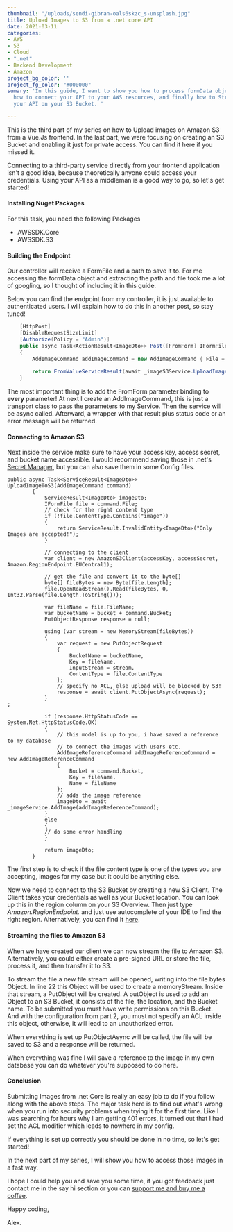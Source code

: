 ```yaml
---
thumbnail: "/uploads/sendi-gibran-oals6skzc_s-unsplash.jpg"
title: Upload Images to S3 from a .net core API
date: 2021-03-11
categories:
- AWS
- S3
- Cloud
- ".net"
- Backend Development
- Amazon
project_bg_color: ''
project_fg_color: "#000000"
sumary: 'In this guide, I want to show you how to process formData objects in .net,
  how to connect your API to your AWS resources, and finally how to Stream files through
  your API on your S3 Bucket. '

---
```

This is the third part of my series on how to Upload images on Amazon S3 from a Vue.Js frontend. In the last part, we were focusing on creating an S3 Bucket and enabling it just for private access. You can find it here if you missed it.

Connecting to a third-party service directly from your frontend application isn't a good idea, because theoretically anyone could access your credentials. Using your API as a middleman is a good way to go, so let's get started!

#### Installing Nuget Packages

For this task, you need the following Packages

* AWSSDK.Core
* AWSSDK.S3

#### Building the Endpoint

Our controller will receive a FormFile and a path to save it to. For me accessing the formData object and extracting the path and file took me a lot of googling, so I thought of including it in this guide.

Below you can find the endpoint from my controller, it is just available to authenticated users. I will explain how to do this in another post, so stay tuned!

```cs
    [HttpPost]
    [DisableRequestSizeLimit]
    [Authorize(Policy = "Admin")]
    public async Task<ActionResult<ImageDto>> Post([FromForm] IFormFile File, [FromForm] string Path)
    {
        AddImageCommand addImageCommand = new AddImageCommand { File = File, Bucket = Path };
    
        return FromValueServiceResult(await _imageS3Service.UploadImageToS3(addImageCommand));
    }
```

The most important thing is to add the FromForm parameter binding to **every** parameter! At next I create an AddImageCommand, this is just a transport class to pass the parameters to my Service. Then the service will be async called. Afterward, a wrapper with that result plus status code or an error message will be returned.

#### Connecting to Amazon S3

Next inside the service make sure to have your access key, access secret, and bucket name accessible. I would recommend saving those in .net's [Secret Manager](https://docs.microsoft.com/en-us/aspnet/core/security/app-secrets?view=aspnetcore-5.0&tabs=windows "microsoft documentation of secret Manager"), but you can also save them in some Config files.

    public async Task<ServiceResult<ImageDto>> UploadImageToS3(AddImageCommand command)
            {
                ServiceResult<ImageDto> imageDto;
                IFormFile file = command.File;
    			// check for the right content type
                if (!file.ContentType.Contains("image"))
                {
                    return ServiceResult.InvalidEntity<ImageDto>("Only Images are accepted!");
                }
    
                // connecting to the client
                var client = new AmazonS3Client(accessKey, accessSecret, Amazon.RegionEndpoint.EUCentral1);
    
                // get the file and convert it to the byte[]
                byte[] fileBytes = new Byte[file.Length];
                file.OpenReadStream().Read(fileBytes, 0, Int32.Parse(file.Length.ToString()));
    
                var fileName = file.FileName;
                var bucketName = bucket + command.Bucket;
                PutObjectResponse response = null;
    
                using (var stream = new MemoryStream(fileBytes))
                {
                    var request = new PutObjectRequest
                    {
                        BucketName = bucketName,
                        Key = fileName,
                        InputStream = stream,
                        ContentType = file.ContentType
                    };
                    // specify no ACL, else upload will be blocked by S3!
                    response = await client.PutObjectAsync(request);
                }
    ;
    
                if (response.HttpStatusCode == System.Net.HttpStatusCode.OK)
                {
                    // this model is up to you, i have saved a reference to my database 
                    // to connect the images with users etc.
                    AddImageReferenceCommand addImageReferenceCommand = new AddImageReferenceCommand
                    {
                        Bucket = command.Bucket,
                        Key = fileName,
                        Name = fileName
                    };
                    // adds the image reference
                    imageDto = await _imageService.AddImage(addImageReferenceCommand);
                }
                else
                {
                // do some error handling
                }
    
                return imageDto;
            }

The first step is to check if the file content type is one of the types you are accepting, images for my case but it could be anything else.

Now we need to connect to the S3 Bucket by creating a new S3 Client. The Client takes your credentials as well as your Bucket location. You can look up this in the region column on your S3 Overview. Then just type _Amazon.RegionEndpoint._ and just use autocomplete of your IDE to find the right region. Alternatively, you can find It [here](https://docs.aws.amazon.com/sdkfornet/v3/apidocs/items/Amazon/TRegionEndpoint.html "AWS Regions class").

#### Streaming the files to Amazon S3

When we have created our client we can now stream the file to Amazon S3. Alternatively, you could either create a pre-signed URL or store the file, process it, and then transfer it to S3.

To stream the file a new file stream will be opened, writing into the file bytes Object. In line 22 this Object will be used to create a memoryStream. Inside that stream, a PutObject will be created. A putObject is used to add an Object to an S3 Bucket, it consists of the file, the location, and the Bucket name.  To be submitted you must have write permissions on this Bucket. And with the configuration from part 2, you must not specify an ACL inside this object, otherwise, it will lead to an unauthorized error.

When everything is set up PutObjectAsync will be called, the file will be saved to S3 and a response will be returned.

When everything was fine I will save a reference to the image in my own database you can do whatever you're supposed to do here.

#### Conclusion

Submitting Images from .net Core is really an easy job to do if you follow along with the above steps. The major task here is to find out what's wrong when you run into security problems when trying it for the first time. Like I was searching for hours why I am getting 401 errors, it turned out that I had set the ACL modifier which leads to nowhere in my config.

If everything is set up correctly you should be done in no time, so let's get started!

In the next part of my series, I will show you how to access those images in a fast way.

I hope I could help you and save you some time, if you got feedback just contact me in the say hi section or you can [support me and buy me a coffee](https://www.buymeacoffee.com/thekoi).

Happy coding,

Alex.
